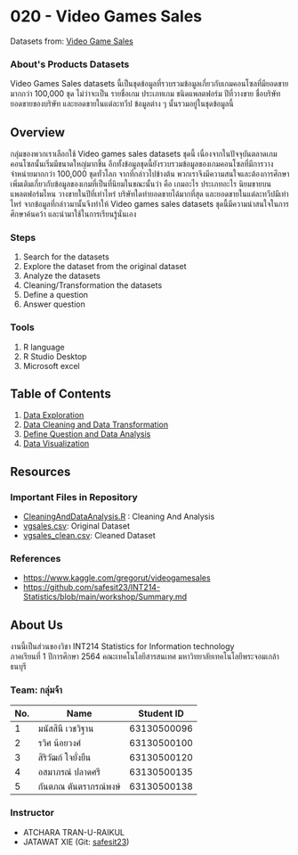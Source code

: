 # 020 - Video Games Sales

Datasets from: [Video Game Sales](https://www.kaggle.com/gregorut/videogamesales)

### About's Products Datasets

Video Games Sales datasets นี้เป็นชุดข้อมูลที่รวบรวมข้อมูลเกี่ยวกับเกมคอนโซลที่มียอดขายมากกว่า 100,000 ชุด ไม่ว่าจะเป็น รายชื่อเกม ประเภทเกม ชนิดแพลตฟอร์ม ปีที่วางขาย ชื่อบริษัท ยอดขายของบริษัท และยอดขายในแต่ละทวีป ข้อมูลต่าง ๆ นั้นรวมอยู่ในชุดข้อมูลนี้

## Overview

กลุ่มของพวกเราเลือกใช้ Video games sales datasets ชุดนี้ เนื่องจากในปัจจุบันตลาดเกมคอนโซลนั้นเริ่มมีขนาดใหญ่มากขึ้น อีกทั้งข้อมูลชุดนี้ยังรวบรวมข้อมูลของเกมคอนโซลที่มีการวางจำหน่ายมากกว่า 100,000 ชุดทั่วโลก จากที่กล่าวไปข้างต้น พวกเราจึงมีความสนใจและต้องการศึกษาเพิ่มเติมเกี่ยวกับข้อมูลของเกมที่เป็นที่นิยมในขณะนั้นว่า คือ เกมอะไร ประเภทอะไร นิยมขายบนแพลตฟอร์มไหน วางขายในปีที่เท่าไหร่ บริษัทใดทำยอดขายได้มากที่สุด และยอดขายในแต่ละทวีปมีเท่าไหร่ จากข้อมูลที่กล่าวมานั้นจึงทำให้ Video games sales datasets ชุดนี้มีความน่าสนใจในการศึกษาค้นคว้า และนำมาใช้ในการเรียนรู้นั่นเอง

### Steps

1. Search for the datasets
2. Explore the dataset from the original dataset
3. Analyze the datasets
4. Cleaning/Transformation the datasets
5. Define a question
6. Answer question

### Tools

1. R language
2. R Studio Desktop
3. Microsoft excel

## Table of Contents

1. [Data Exploration](./md/DataExploration.md)
1. [Data Cleaning and Data Transformation](./md/DataCleaning.md)
1. [Define Question and Data Analysis](./md/DataAnalysis.md)
1. [Data Visualization]()

## Resources

### Important Files in Repository

- [CleaningAndDataAnalysis.R](./code/CleaningAndDataAnalysis.R) : Cleaning And Analysis
- [vgsales.csv](./resources/vgsales.csv): Original Dataset
- [vgsales_clean.csv](./resources/vgsales_clean.csv): Cleaned Dataset

### References

- https://www.kaggle.com/gregorut/videogamesales
- https://github.com/safesit23/INT214-Statistics/blob/main/workshop/Summary.md

## About Us

งานนี้เป็นส่วนของวิชา INT214 Statistics for Information technology <br/> ภาคเรียนที่ 1 ปีการศึกษา 2564 คณะเทคโนโลยีสารสนเทศ มหาวิทยาลัยเทคโนโลยีพระจอมเกล้าธนบุรี

### Team: กลุ่มจ้า

|No.|Name|Student ID|
|-|-|-|
|1|มนัสสินี เวชวิฐาน|63130500096|
|2|รวิศ น้อยวงศ์|63130500100|
|3|สิริวัฒก์ ใจยั่งยืน|63130500120|
|4|อสมาภรณ์ ปลาดศรี|63130500135|
|5|กันตภณ ตันตราภรณ์พงษ์|63130500138|

### Instructor

- ATCHARA TRAN-U-RAIKUL
- JATAWAT XIE (Git: [safesit23](https://github.com/safesit23))